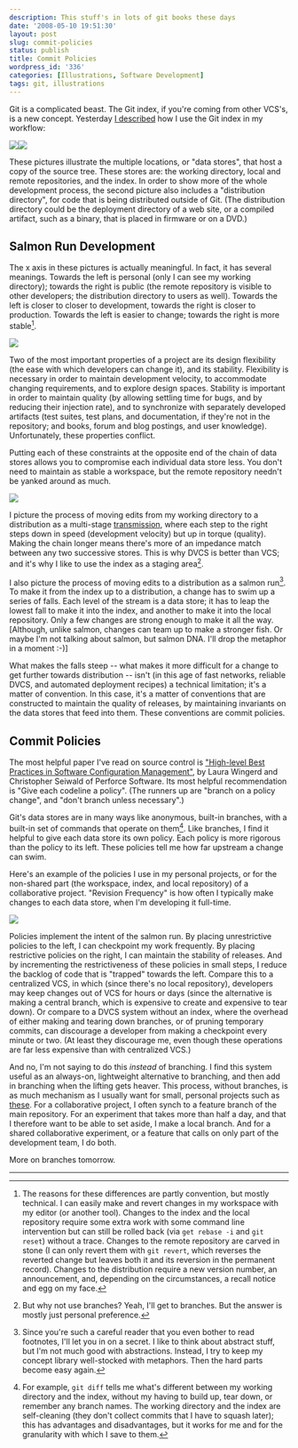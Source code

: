 ```yaml
---
description: This stuff's in lots of git books these days
date: '2008-05-10 19:51:30'
layout: post
slug: commit-policies
status: publish
title: Commit Policies
wordpress_id: '336'
categories: [Illustrations, Software Development]
tags: git, illustrations
---
```


Git is a complicated beast.  The Git index, if you're coming from other VCS's, is a new concept.  Yesterday [I described](/archives/2008/05/my-git-workflow) how I use the Git index in my workflow:

[
![](http://images.osteele.com/2008/git-transport.png)![](http://images.osteele.com/2008/git-workflow.png)
](/archive/2008/05/my-git-workflow)

<!-- more -->

These pictures illustrate the multiple locations, or "data stores", that host a copy of the source tree.  These stores are: the working directory, local and remote repositories, and the index.  In order to show more of the whole development process, the second picture also includes a "distribution directory", for code that is being distributed outside of Git.  (The distribution directory could be the deployment directory of a web site, or a compiled artifact, such as a binary, that is placed in firmware or on a DVD.)

## Salmon Run Development

The x axis in these pictures is actually meaningful.  In fact, it has several meanings.  Towards the left is personal (only I can see my working directory); towards the right is public (the remote repository is visible to other developers; the distribution directory to users as well).  Towards the left is closer to closer to development, towards the right is closer to production.  Towards the left is easier to change; towards the right is more stable[^1].

![](http://images.osteele.com/2008/datastore-spectrum.png)

Two of the most important properties of a project are its design flexibility (the ease with which developers can change it), and its stability.  Flexibility is necessary in order to maintain development velocity, to accommodate changing requirements, and to explore design spaces.  Stability is important in order to maintain quality (by allowing settling time for bugs, and by reducing their injection rate), and to synchronize with separately developed artifacts (test suites, test plans, and documentation, if they're not in the repository; and books, forum and blog postings, and user knowledge).  Unfortunately, these properties conflict.

Putting each of these constraints at the opposite end of the chain of data stores allows you to compromise each individual data store less.  You don't need to maintain as stable a workspace, but the remote repository needn't be yanked around as much.

![](http://images.osteele.com/2008/flexible-stable.png)

I picture the process of moving edits from my working directory to a distribution as a multi-stage [transmission](http://en.wikipedia.org/Transmission_%28mechanical%29), where each step to the right steps down in speed (development velocity) but up in torque (quality).  Making the chain longer means there's more of an impedance match between any two successive stores.  This is why DVCS is better than VCS; and it's why I like to use the index as a staging area[^2].

I also picture the process of moving edits to a distribution as a salmon run[^3].  To make it from the index up to a distribution, a change has to swim up a series of falls.  Each level of the stream is a data store; it has to leap the lowest fall to make it into the index, and another to make it into the local repository.  Only a few changes are strong enough to make it all the way.  [Although, unlike salmon, changes can team up to make a stronger fish.  Or maybe I'm not talking about salmon, but salmon DNA.  I'll drop the metaphor in a moment :-)]

What makes the falls steep -- what makes it more difficult for a change to get further towards distribution -- isn't (in this age of fast networks, reliable DVCS, and automated deployment recipes) a technical limitation; it's a matter of convention. In this case, it's a matter of conventions that are constructed to maintain the quality of releases, by maintaining invariants on the data stores that feed into them.  These conventions are commit policies.

## Commit Policies

The most helpful paper I've read on source control is ["High-level Best Practices in Software Configuration Management"](http://www.perforce.com/perforce/bestpractices.html), by Laura Wingerd and Christopher Seiwald of Perforce Software.  Its most helpful recommendation is "Give each codeline a policy".  (The runners up are "branch on a policy change", and "don't branch unless necessary".)

Git's data stores are in many ways like anonymous, built-in branches, with a built-in set of commands that operate on them[^4].  Like branches, I find it helpful to give each data store its own policy.  Each policy is more rigorous than the policy to its left.  These policies tell me how far upstream a change can swim.

Here's an example of the policies I use in my personal projects, or for the non-shared part (the workspace, index, and local repository) of a collaborative project.  "Revision Frequency" is how often I typically make changes to each data store, when I'm developing it full-time.

![](http://images.osteele.com/2008/commit-policies.png)

Policies implement the intent of the salmon run.  By placing unrestrictive policies to the left, I can checkpoint my work frequently.  By placing restrictive policies on the right, I can maintain the stability of releases.  And by incrementing the restrictiveness of these policies in small steps, I reduce the backlog of code that is "trapped" towards the left.  Compare this to a centralized VCS, in which (since there's no local repository), developers may keep changes out of VCS for hours or days (since the alternative is making a central branch, which is expensive to create and expensive to tear down).  Or compare to a DVCS system without an index, where the overhead of either making and tearing down branches, or of pruning temporary commits, can discourage a developer from making a checkpoint every minute or two.  (At least they discourage me, even though these operations are far less expensive than with centralized VCS.)

And no, I'm not saying to do this _instead_ of branching.  I find this system useful as an always-on, lightweight alternative to branching, and then add in branching when the lifting gets heaver.  This process, without branches, is as much mechanism as I usually want for small, personal projects such as [these](http://github.com/osteele).  For a collaborative project, I often synch to a feature branch of the main repository.  For an experiment that takes more than half a day, and that I therefore want to be able to set aside, I make a local branch.  And for a shared collaborative experiment, or a feature that calls on only part of the development team, I do both.

More on branches tomorrow.

---

[^1]: The reasons for these differences are partly convention, but mostly technical.  I can easily make and revert changes in my workspace with my editor (or another tool).  Changes to the index and the local repository require some extra work with some command line intervention but can still be rolled back (via `get rebase -i` and `git reset`) without a trace.  Changes to the remote repository are carved in stone (I can only revert them with `git revert`, which reverses the reverted change but leaves both it and its reversion in the permanent record).  Changes to the distribution require a new version number, an announcement, and, depending on the circumstances, a recall notice and egg on my face.

[^2]: But why not use branches?  Yeah, I'll get to branches.  But the answer is mostly just personal preference.

[^3]: Since you're such a careful reader that you even bother to read footnotes, I'll let you in on a secret.  I like to think about abstract stuff, but I'm not much good with abstractions.  Instead, I try to keep my concept library well-stocked with metaphors.  Then the hard parts become easy again.

[^4]: For example, `git diff` tells me what's different between my working directory and the index, without my having to build up, tear down, or remember any branch names.  The working directory and the index are self-cleaning (they don't collect commits that I have to squash later); this has advantages and disadvantages, but it works for me and for the granularity with which I save to them.

